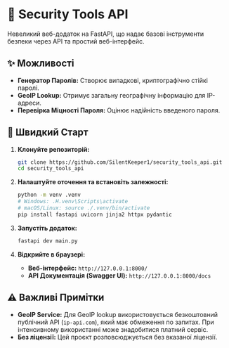 # 🔐 Security Tools API

Невеликий веб-додаток на FastAPI, що надає базові інструменти безпеки через API та простий веб-інтерфейс.

## ✨ Можливості

* **Генератор Паролів:** Створює випадкові, криптографічно стійкі паролі.
* **GeoIP Lookup:** Отримує загальну географічну інформацію для IP-адреси.
* **Перевірка Міцності Пароля:** Оцінює надійність введеного пароля.

## 🚀 Швидкий Старт

1.  **Клонуйте репозиторій:**
    ```bash
    git clone https://github.com/SilentKeeper1/security_tools_api.git
    cd security_tools_api
    ```

2.  **Налаштуйте оточення та встановіть залежності:**
    ```bash
    python -m venv .venv
    # Windows: .Н.venv\Scripts\activate
    # macOS/Linux: source ./.venv/bin/activate
    pip install fastapi uvicorn jinja2 httpx pydantic
    ```

3.  **Запустіть додаток:**
    ```bash
    fastapi dev main.py
    ```

4.  **Відкрийте в браузері:**
    * **Веб-інтерфейс:** `http://127.0.0.1:8000/`
    * **API Документація (Swagger UI):** `http://127.0.0.1:8000/docs`

## ⚠️ Важливі Примітки

* **GeoIP Service:** Для GeoIP lookup використовується безкоштовний публічний API (`ip-api.com`), який має обмеження по запитах. При інтенсивному використанні може знадобитися платний сервіс.
* **Без ліцензії:** Цей проєкт розповсюджується без вказаної ліцензії.

